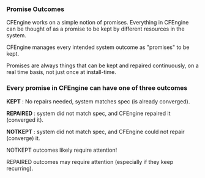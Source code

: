 ### Promise Outcomes

CFEngine works on a simple notion of promises. Everything in CFEngine
can be thought of as a promise to be kept by different resources in
the system.

CFEngine manages every intended system outcome as "promises" to be kept.

Promises are always things that can be kept and repaired continuously,
on a real time basis, not just once at install-time.

### Every promise in CFEngine can have one of three outcomes

**KEPT**
: No repairs needed, system matches spec (is already converged).

**REPAIRED**
: system did not match spec, and CFEngine repaired it (converged it).

**NOTKEPT**
: system did not match spec, and CFEngine could not repair (converge) it.

NOTKEPT outcomes likely require attention!

REPAIRED outcomes may require attention (especially if they keep recurring).

